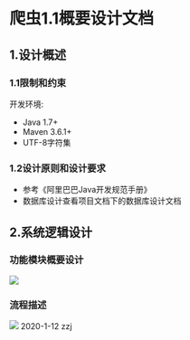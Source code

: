# 爬虫1.1概要设计文档
## 1.设计概述
### 1.1限制和约束
开发环境:  
* Java 1.7+  
* Maven 3.6.1+  
* UTF-8字符集
### 1.2设计原则和设计要求
* 参考《阿里巴巴Java开发规范手册》
* 数据库设计查看项目文档下的数据库设计文档
## 2.系统逻辑设计
### 功能模块概要设计
<img src="./function1.1.png">  

### 流程描述  
<img src="./flow1.1.png">
2020-1-12 zzj
